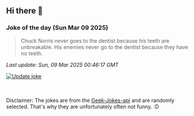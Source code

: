 ## Hi there 👋

### Joke of the day (Sun Mar 09 2025)
<!-- joke -->
>Chuck Norris never goes to the dentist because his teeth are unbreakable. His enemies never go to the dentist because they have no teeth.
<!-- /joke -->

*Last update: Sun, 09 Mar 2025 00:46:17 GMT*

[![Update joke](https://github.com/nclskfm/nclskfm/actions/workflows/joke.yml/badge.svg)](https://github.com/nclskfm/nclskfm/actions/workflows/joke.yml)

<br><br>
Disclaimer: The jokes are from the [Geek-Jokes-api](https://github.com/sameerkumar18/geek-joke-api) and are randomly selected. That's why they are unfortunately often not funny. :D
